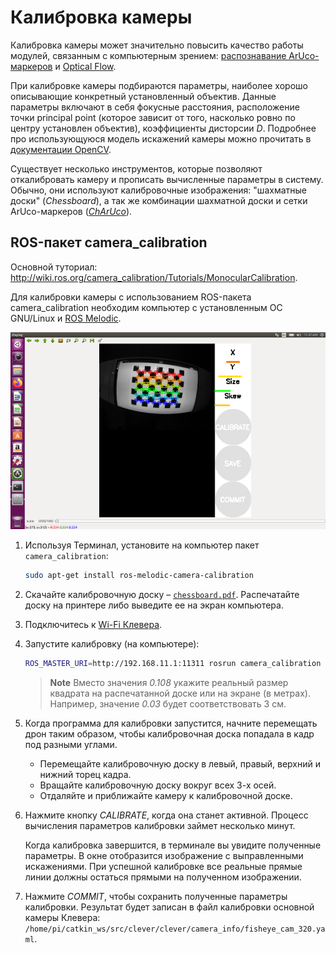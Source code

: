 # Калибровка камеры

Калибровка камеры может значительно повысить качество работы модулей, связанным с компьютерным зрением: [распознавание ArUco-маркеров](aruco.md) и [Optical Flow](optical_flow.md).

При калибровке камеры подбираются параметры, наиболее хорошо описывающие конкретный установленный объектив. Данные параметры включают в себя фокусные расстояния, расположение точки principal point (которое зависит от того, насколько ровно по центру установлен объектив), коэффициенты дисторсии *D*. Подробнее про использующуюся модель искажений камеры можно прочитать в [документации OpenCV](https://docs.opencv.org/2.4/modules/calib3d/doc/camera_calibration_and_3d_reconstruction.html).

Существует несколько инструментов, которые позволяют откалибровать камеру и прописать вычисленные параметры в систему. Обычно, они используют калибровочные изображения: "шахматные доски" (*Chessboard*), а так же комбинации шахматной доски и сетки ArUco-маркеров ([*ChArUco*](https://docs.opencv.org/3.4/df/d4a/tutorial_charuco_detection.html)).

## ROS-пакет camera_calibration

Основной туториал: http://wiki.ros.org/camera_calibration/Tutorials/MonocularCalibration.

Для калибровки камеры с использованием ROS-пакета camera_calibration необходим компьютер с установленным ОС GNU/Linux и [ROS Melodic](ros-install.md).

<img src="../assets/camera_calibration.png" alt="ROS Camera Calibrator" class="zoom center" width=600>

1. Используя Терминал, установите на компьютер пакет `camera_calibration`:

    ```bash
    sudo apt-get install ros-melodic-camera-calibration
    ```

2. Скачайте калибровочную доску – [`chessboard.pdf`](../assets/chessboard.pdf). Распечатайте доску на принтере либо выведите ее на экран компьютера.

3. Подключитесь к [Wi-Fi Клевера](wifi.md).

4. Запустите калибровку (на компьютере):

   ```bash
   ROS_MASTER_URI=http://192.168.11.1:11311 rosrun camera_calibration cameracalibrator.py --size 6x8 --square 0.108 image:=/main_camera/image_raw camera:=/main_camera
   ```

   > **Note** Вместо значения *0.108* укажите реальный размер квадрата на распечатанной доске или на экране (в метрах). Например, значение *0.03* будет соответствовать 3 см.

5. Когда программа для калибровки запустится, начните перемещать дрон таким образом, чтобы калибровочная доска попадала в кадр под разными углами.

   * Перемещайте калибровочную доску в левый, правый, верхний и нижний торец кадра.
   * Вращайте калибровочную доску вокруг всех 3-х осей.
   * Отдаляйте и приближайте камеру к калибровочной доске.

6. Нажмите кнопку *CALIBRATE*, когда она станет активной. Процесс вычисления параметров калибровки займет несколько минут.

   Когда калибровка завершится, в терминале вы увидите полученные параметры. В окне отобразится изображение с выправленными искажениями. При успешной калибровке все реальные прямые линии должны остаться прямыми на полученном изображении.

7. Нажмите *COMMIT*, чтобы сохранить полученные параметры калибровки. Результат будет записан в файл калибровки основной камеры Клевера:
`/home/pi/catkin_ws/src/clever/clever/camera_info/fisheye_cam_320.yaml`.
